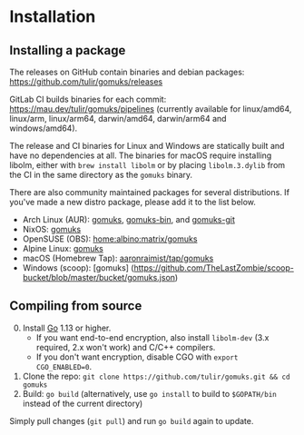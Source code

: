 # Installation

## Installing a package

The releases on GitHub contain binaries and debian
packages: <https://github.com/tulir/gomuks/releases>

GitLab CI builds binaries for each
commit: <https://mau.dev/tulir/gomuks/pipelines> (currently available for
linux/amd64, linux/arm, linux/arm64, darwin/amd64, darwin/arm64 and
windows/amd64).

The release and CI binaries for Linux and Windows are statically built and have
no dependencies at all. The binaries for macOS require installing libolm, either
with `brew install libolm` or by placing `libolm.3.dylib` from the CI in the
same directory as the `gomuks` binary.

There are also community maintained packages for several distributions. If
you've made a new distro package, please add it to the list below.

* Arch Linux (AUR): [gomuks](https://aur.archlinux.org/packages/gomuks),
  [gomuks-bin](https://aur.archlinux.org/packages/gomuks-bin/), and
  [gomuks-git](https://aur.archlinux.org/packages/gomuks-git)
* NixOS: [gomuks](https://github.com/NixOS/nixpkgs/blob/master/pkgs/applications/networking/instant-messengers/gomuks/default.nix)
* OpenSUSE (OBS): [home:albino:matrix/gomuks](https://build.opensuse.org/package/show/home:albino:matrix/gomuks)
* Alpine Linux: [gomuks](https://pkgs.alpinelinux.org/packages?name=gomuks)
* macOS (Homebrew Tap): [aaronraimist/tap/gomuks](https://github.com/aaronraimist/homebrew-tap)
* Windows (scoop): [gomuks] (https://github.com/TheLastZombie/scoop-bucket/blob/master/bucket/gomuks.json)

## Compiling from source

0. Install [Go](https://golang.org/) 1.13 or higher.
   * If you want end-to-end encryption, also install `libolm-dev`
     (3.x required, 2.x won't work) and C/C++ compilers.
   * If you don't want encryption, disable CGO with `export CGO_ENABLED=0`.
1. Clone the repo: `git clone https://github.com/tulir/gomuks.git && cd gomuks`
2. Build: `go build` (alternatively, use `go install` to build to `$GOPATH/bin`
   instead of the current directory)

Simply pull changes (`git pull`) and run `go build` again to update.
